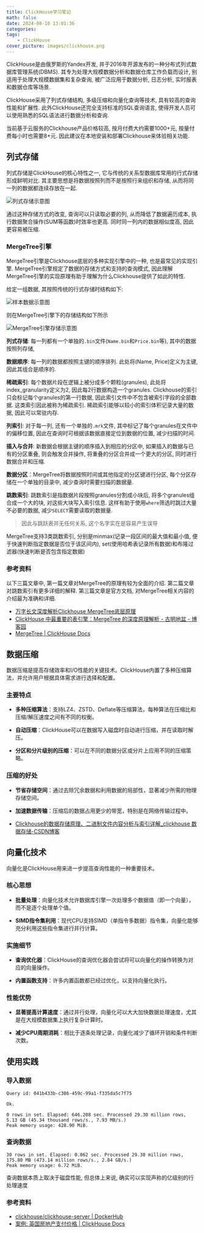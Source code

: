 ```yaml
---
title: ClickHouse学习笔记
math: false
date: 2024-08-18 13:01:36
categories:
tags:
    - ClickHouse
cover_picture: images/clickhouse.png
---
```



ClickHouse是由俄罗斯的Yandex开发, 并于2016年开源发布的一种分布式列式数据库管理系统(DBMS). 其专为处理大规模数据分析和数据仓库工作负载而设计, 别适用于处理大规模数据集和复杂查询, 被广泛应用于数据分析, 日志分析, 实时报表和数据仓库等场景. 

ClickHouse采用了列式存储结构, 多级压缩和向量化查询等技术, 具有较高的查询性能和扩展性. 此外ClickHouse还完全支持标准的SQL查询语言, 使得开发人员可以使用熟悉的SQL语法进行数据分析和查询.

当前基于云服务的Clickhouse产品价格较高, 按月付费大约需要1000+元, 按量付费每小时也需要8+元. 因此建议在本地安装和部署Clickhouse来体验相关功能.


列式存储
------------

列式存储是ClickHouse的核心特性之一, 它与传统的关系型数据库常用的行式存储形成鲜明对比. 其主要思想是将数据按照列而不是按照行来组织和存储, 从而将同一列的数据都连续存放在一起.


![列式存储示意图](/images/clickhouse/ColumnOriented.jpg)


通过这种存储方式的改变, 查询可以只读取必要的列, 从而降低了数据遍历成本, 执行数据聚合操作(SUM等函数)时效率也更高. 同时同一列内的数据相似度高, 因此更容易被压缩.

### MergeTree引擎

MergeTree引擎是Clickhouse底层的多种实现引擎中的一种, 也是最常见的实现引擎. MergeTree引擎规定了数据的存储方式和支持的查询模式, 因此理解MergeTree引擎的实现原理有助于理解为什么Clickhouse提供了如此的特性.

给定一组数据, 其按照传统的行式存储时结构如下:

![样本数据示意图](/images/clickhouse/SampleData.jpg)


则在MergeTree引擎下的存储结构如下所示


![MergeTree引擎存储示意图](/images/clickhouse/MergeTreeData.jpg)


**列式存储**: 每一列都有一个单独的`.bin`文件(`Name.bin`和`Price.bin`等), 其中的数据按照列存储, 

**数据顺序**: 每一列的数据都按照主键的顺序排列. 此处将(Name, Price)定义为主键, 因此其组合是顺序的.

**稀疏索引**: 每个数据片段在逻辑上被分成多个颗粒(granules), 此处将index_granularity定义为2, 因此每2行数据构造一个granules. Clickhouse的索引只会标记每个granules的第一行数据, 因此索引文件中不包含被索引字段的全部数据. 这类索引因此被称为稀疏索引. 稀疏索引能够以较小的索引体积记录大量的数据, 因此可以常驻内存. 

**列索引**: 对于每一列, 还有一个单独的`.mrk`文件, 其中标记了每个granules在文件中的偏移位置, 因此在查询时可根据该数据直接定位到数据的位置, 减少扫描的时间.

**插入与合并**: 新数据会根据主键的顺序插入到相应的分区中, 如果插入的数据与已有的分区重叠, 则会触发合并操作, 将重叠的分区合并成一个更大的分区, 同时进行数据合并和压缩.

**数据分区**：MergeTree将数据按照时间或其他指定的分区键进行分区, 每个分区存储在一个单独的目录中, 减少查询时需要扫描的数据量.

**跳数索引**: 跳数索引是指数据片段按照granules分割成小块后, 将多个granules组合成一个大的块, 对这些大块写入索引信息. 这样有助于使用`where`筛选时跳过大量不必要的数据, 减少`SELECT`需要读取的数据量.

> 因此与跳跃表并无任何关系, 这个名字实在是容易产生误导

MergeTree支持3类跳数索引, 分别是minmax(记录一段区间的最大值和最小值, 便于快速判断指定数据是否位于该区间内), set(使用哈希表记录所有数据)和布隆过滤器(快速判断是否包含指定数据)


### 参考资料

以下三篇文章中, 第一篇文章对MergeTree的原理有较为全面的介绍. 第二篇文章对跳数索引有更多详细的解释. 第三篇文章是官方文档, 对MergeTree相关内容的介绍最为准确和详细.

- [万字长文深度解析Clickhouse MergeTree底层原理](https://mp.weixin.qq.com/s?__biz=Mzg5Njk3NDUwNg==&mid=2247483699&idx=1&sn=e594ffb7ea5313bf6bea3b19cd375a15&chksm=c079aaf6f70e23e0753a633a83349aacc18668839bd5529426fcdc733a2ef8f450202be369ee#rd)
- [ClickHouse 中最重要的表引擎：MergeTree 的深度原理解析 - 古明地盆 - 博客园](https://www.cnblogs.com/traditional/p/15218743.html)
- [MergeTree | ClickHouse Docs](https://clickhouse.com/docs/zh/engines/table-engines/mergetree-family/mergetree)


数据压缩
------------------

数据压缩是提高存储效率和I/O性能的关键技术。ClickHouse内置了多种压缩算法，并允许用户根据具体需求进行选择和配置。

### 主要特点

- **多种压缩算法**：支持LZ4、ZSTD、Deflate等压缩算法，每种算法在压缩比和压缩/解压速度之间有不同的权衡。
  
- **自动压缩**：ClickHouse可以在数据写入磁盘时自动进行压缩，并在读取时解压。
  
- **分区和分片级别的压缩**：可以在不同的数据分区或分片上应用不同的压缩策略。

### 压缩的好处

- **节省存储空间**：通过去除冗余数据和利用数据的局部性，显著减少所需的物理存储空间。
  
- **加速数据传输**：压缩后的数据占用更少的带宽，特别是在网络传输过程中。


- [Clickhouse的数据存储原理、二进制文件内容分析与索引详解_clickhouse 数据存储-CSDN博客](https://blog.csdn.net/Urbanears/article/details/129509398)

向量化技术
--------------

向量化是ClickHouse用来进一步提高查询性能的一种重要技术。

### 核心思想

- **批量处理**：向量化技术允许数据库引擎一次处理多个数据值（即一个向量），而不是逐个处理单个值。
  
- **SIMD指令集利用**：现代CPU支持SIMD（单指令多数据）指令集，向量化能够充分利用这些指令集进行并行计算。

### 实施细节

- **查询优化器**：ClickHouse的查询优化器会尝试将可以向量化的操作转换为对应的向量操作。
  
- **内置函数支持**：许多内置函数都已经过优化，以支持向量化执行。

### 性能优势

- **显著提高计算速度**：通过并行处理，向量化可以大大加快数据处理速度，尤其是在大规模数据集上执行复杂计算时。
  
- **减少CPU周期消耗**：相比于逐条处理记录，向量化减少了循环开销和条件判断次数。


使用实践
---------------



### 导入数据

```
Query id: 041b433b-c386-459c-99a1-f335da5c7f75

Ok.

0 rows in set. Elapsed: 646.208 sec. Processed 29.30 million rows, 5.13 GB (45.34 thousand rows/s., 7.93 MB/s.)
Peak memory usage: 428.90 MiB.
```

### 查询数据

```
30 rows in set. Elapsed: 0.062 sec. Processed 29.30 million rows, 175.80 MB (473.14 million rows/s., 2.84 GB/s.)
Peak memory usage: 6.72 MiB.
```

查询数据本质上取决于磁盘性能, 但总体上来说, 确实可以实现声称的亿级别的行处理速度




### 参考资料

- [clickhouse/clickhouse-server | DockerHub](https://hub.docker.com/r/clickhouse/clickhouse-server)
- [案例: 英国房地产支付价格 | ClickHouse Docs](https://clickhouse.com/docs/zh/getting-started/example-datasets/uk-price-paid)
